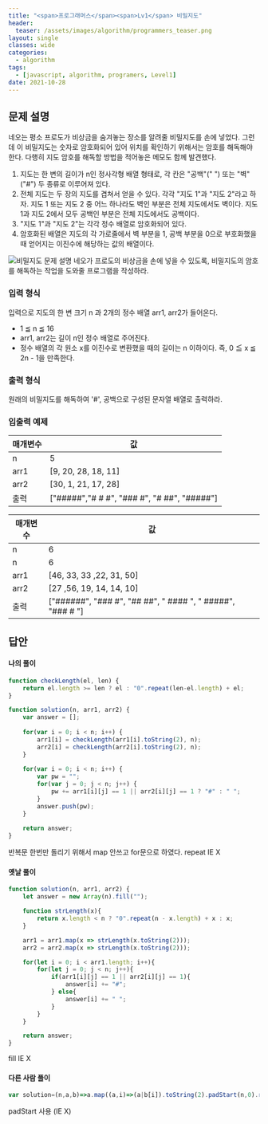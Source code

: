 ```yaml
---
title: "<span>프로그래머스</span><span>Lv1</span> 비밀지도"
header:
  teaser: /assets/images/algorithm/programmers_teaser.png
layout: single
classes: wide
categories:
  - algorithm
tags:
  - [javascript, algorithm, programers, Level1]
date: 2021-10-28
---
```


## 문제 설명
네오는 평소 프로도가 비상금을 숨겨놓는 장소를 알려줄 비밀지도를 손에 넣었다. 그런데 이 비밀지도는 숫자로 암호화되어 있어 위치를 확인하기 위해서는 암호를 해독해야 한다. 다행히 지도 암호를 해독할 방법을 적어놓은 메모도 함께 발견했다.
1. 지도는 한 변의 길이가 n인 정사각형 배열 형태로, 각 칸은 "공백"(" ") 또는 "벽"("#") 두 종류로 이루어져 있다.
2. 전체 지도는 두 장의 지도를 겹쳐서 얻을 수 있다. 각각 "지도 1"과 "지도 2"라고 하자. 지도 1 또는 지도 2 중 어느 하나라도 벽인 부분은 전체 지도에서도 벽이다. 지도 1과 지도 2에서 모두 공백인 부분은 전체 지도에서도 공백이다.
3. "지도 1"과 "지도 2"는 각각 정수 배열로 암호화되어 있다.
4. 암호화된 배열은 지도의 각 가로줄에서 벽 부분을 1, 공백 부분을 0으로 부호화했을 때 얻어지는 이진수에 해당하는 값의 배열이다.

<img src='{{ "/assets/images/2021-10-28-post-img1.png" | relative_url }}' title="비밀지도 문제 설명" alt="비밀지도 문제 설명"/>
네오가 프로도의 비상금을 손에 넣을 수 있도록, 비밀지도의 암호를 해독하는 작업을 도와줄 프로그램을 작성하라.

### 입력 형식
입력으로 지도의 한 변 크기 n 과 2개의 정수 배열 arr1, arr2가 들어온다.
* 1 ≦ n ≦ 16
* arr1, arr2는 길이 n인 정수 배열로 주어진다.
* 정수 배열의 각 원소 x를 이진수로 변환했을 때의 길이는 n 이하이다. 즉, 0 ≦ x ≦ 2n - 1을 만족한다.

### 출력 형식
원래의 비밀지도를 해독하여 '#', 공백으로 구성된 문자열 배열로 출력하라.

### 입출력 예제

|매개변수|값|
|-|-|
|n|5|
|arr1|[9, 20, 28, 18, 11]|
|arr2|[30, 1, 21, 17, 28]|
|출력|["#####","# # #", "### #", "# ##", "#####"]|

|매개변수|값|
|-|-|
|n|6|
|n|6|
|arr1|[46, 33, 33 ,22, 31, 50]|
|arr2|[27 ,56, 19, 14, 14, 10]|
|출력|["######", "### #", "## ##", " #### ", " #####", "### # "]|

## 답안
#### 나의 풀이
```javascript
function checkLength(el, len) {
    return el.length >= len ? el : "0".repeat(len-el.length) + el;
}

function solution(n, arr1, arr2) {
    var answer = [];
    
    for(var i = 0; i < n; i++) {
        arr1[i] = checkLength(arr1[i].toString(2), n);
        arr2[i] = checkLength(arr2[i].toString(2), n);
    }
    
    for(var i = 0; i < n; i++) {
        var pw = "";
        for(var j = 0; j < n; j++) {
            pw += arr1[i][j] == 1 || arr2[i][j] == 1 ? "#" : " ";
        }
        answer.push(pw);
    }
    
    return answer;
}
```
반복문 한번만 돌리기 위해서 map 안쓰고 for문으로 하였다.
repeat IE X

#### 옛날 풀이
```javascript
function solution(n, arr1, arr2) {
    let answer = new Array(n).fill("");

    function strLength(x){
        return x.length < n ? "0".repeat(n - x.length) + x : x;
    }

    arr1 = arr1.map(x => strLength(x.toString(2)));
    arr2 = arr2.map(x => strLength(x.toString(2)));

    for(let i = 0; i < arr1.length; i++){
        for(let j = 0; j < n; j++){
            if(arr1[i][j] == 1 || arr2[i][j] == 1){
                answer[i] += "#";
            } else{
                answer[i] += " ";
            }
        }
    }

    return answer;
}
```
fill IE X

#### 다른 사람 풀이
```javascript
var solution=(n,a,b)=>a.map((a,i)=>(a|b[i]).toString(2).padStart(n,0).replace(/0/g,' ').replace(/1/g,'#'))
```
padStart 사용 (IE X)